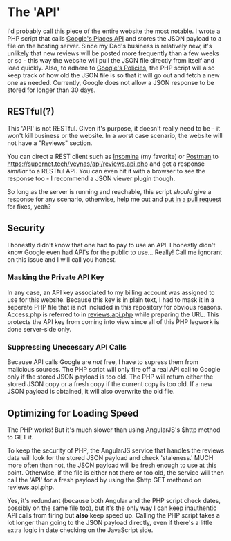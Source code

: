 # The 'API'
I'd probably call this piece of the entire website the most notable.  I wrote a PHP script that calls [Google's Places API](https://developers.google.com/places/web-service/details) and stores the JSON payload to a file on the hosting server.  Since my Dad's business is relatively new, it's unlikely that new reviews will be posted more frequently than a few weeks or so - this way the website will pull the JSON file directly from itself and load quickly.  Also, to adhere to [Google's Policies](https://cloud.google.com/maps-platform/terms/#3-license), the PHP script will also keep track of how old the JSON file is so that it will go out and fetch a new one as needed.  Currently, Google does not allow a JSON response to be stored for longer than 30 days.

## RESTful(?)
This 'API' is not RESTful.  Given it's purpose, it doesn't really need to be - it won't kill business or the website.  In a worst case scenario, the website will not have a "Reviews" section.

You can direct a REST client such as [Insomina](https://insomnia.rest/) (my favorite) or [Postman](https://www.getpostman.com/) to https://supernet.tech/veynas/api/reviews.api.php and get a response *similiar* to a RESTful API.  You can even hit it with a browser to see the response too - I recommend a JSON viewer plugin though.  

So long as the server is running and reachable, this script *should* give a response for any scenario, otherwise, help me out and [put in a pull request](https://github.com/castab/veynasWebsite/pulls) for fixes, yeah?

## Security
I honestly didn't know that one had to pay to use an API.  I honestly didn't know Google even had API's for the public to use... Really!  Call me ignorant on this issue and I will call you honest.

### Masking the Private API Key
In any case, an API key associated to my billing account was assigned to use for this website.  Because this key is in plain text, I had to mask it in a seperate PHP file that is not included in this repository for obvious reasons.  Access.php is referred to in [reviews.api.php](https://github.com/castab/veynasWebsite/blob/master/api/reviews.api.php) while preparing the URL.  This protects the API key from coming into view since all of this PHP legwork is done server-side only.

### Suppressing Unecessary API Calls
Because API calls Google are *not* free, I have to supress them from malicious sources.  The PHP script will only fire off a real API call to Google only if the stored JSON payload is too old.  The PHP will return either the stored JSON copy or a fresh copy if the current copy is too old.  If a new JSON payload is obtained, it will also overwrite the old file.

## Optimizing for Loading Speed
The PHP works! But it's much slower than using AngularJS's $http method to GET it.

To keep the security of PHP, the AngularJS service that handles the reviews data will look for the stored JSON payload and check 'staleness.'  MUCH more often than not, the JSON payload will be fresh enough to use at this point.  Otherwise, if the file is either not there or too old, the service will then call the 'API' for a fresh payload by using the $http GET methond on reviews.api.php.

Yes, it's redundant (because both Angular and the PHP script check dates, possibly on the same file too), but it's the only way I can keep inauthentic API calls from firing but **also** keep speed up.  Calling the PHP script takes a lot longer than going to the JSON payload directly, even if there's a little extra logic in date checking on the JavaScript side.
